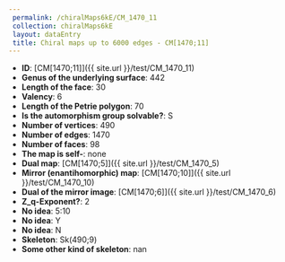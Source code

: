 ```yaml
--- 
 permalink: /chiralMaps6kE/CM_1470_11 
 collection: chiralMaps6kE
 layout: dataEntry
 title: Chiral maps up to 6000 edges - CM[1470;11]
---
```


- **ID**: [CM[1470;11]]({{ site.url }}/test/CM_1470_11)
- **Genus of the underlying surface**: 442
- **Length of the face**: 30
- **Valency**: 6
- **Length of the Petrie polygon**: 70
- **Is the automorphism group solvable?**: S
- **Number of vertices**: 490
- **Number of edges**: 1470
- **Number of faces**: 98
- **The map is self-**: none
- **Dual map**: [CM[1470;5]]({{ site.url }}/test/CM_1470_5)
- **Mirror (enantihomorphic) map**: [CM[1470;10]]({{ site.url }}/test/CM_1470_10)
- **Dual of the mirror image**: [CM[1470;6]]({{ site.url }}/test/CM_1470_6)
- **Z_q-Exponent?**: 2
- **No idea**:  5:10
- **No idea**: Y
- **No idea**: N
- **Skeleton**: Sk(490;9)
- **Some other kind of skeleton**: nan
